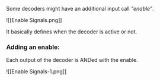 Some decoders might have an additional input call *"enable"*.

![[Enable Signals.png]]

It basically defines when the decoder is active or not.

### Adding an enable:
Each output of the decoder is ANDed with the enable.

![[Enable Signals-1.png]]

